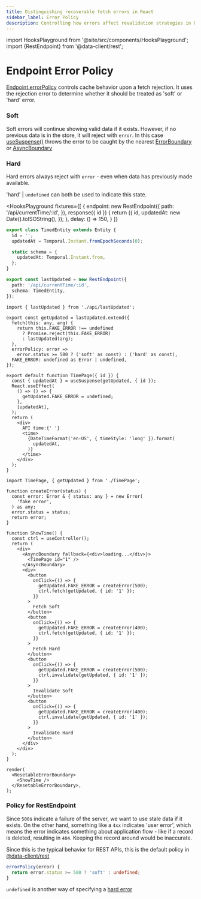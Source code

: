 ```yaml
---
title: Distinguishing recoverable fetch errors in React
sidebar_label: Error Policy
description: Controlling how errors affect revalidation strategies in Reactive Data Client.
---
```


<head>
  <meta name="docsearch:pagerank" content="40"/>
</head>

import HooksPlayground from '@site/src/components/HooksPlayground';
import {RestEndpoint} from '@data-client/rest';

# Endpoint Error Policy

[Endpoint.errorPolicy](/rest/api/Endpoint#errorpolicy) controls cache behavior upon a fetch rejection.
It uses the rejection error to determine whether it should be treated as 'soft' or 'hard' error.

### Soft

Soft errors will continue showing valid data if it exists. However, if no previous data is in the store,
it will reject with `error`. In this case [useSuspense()](../api/useSuspense.md) throws the
error to be caught by the nearest [ErrorBoundary](../api/ErrorBoundary.md) or [AsyncBoundary](../api/AsyncBoundary.md)

### Hard

Hard errors always reject with `error` - even when data has previously made available.

'hard' | `undefined` can both be used to indicate this state.

<HooksPlayground fixtures={[
{
endpoint: new RestEndpoint({
path: '/api/currentTime/:id',
}),
response({ id }) {
return ({
id,
updatedAt: new Date().toISOString(),
});
},
delay: () => 150,
}
]}

>

```ts title="api/lastUpdated" collapsed
export class TimedEntity extends Entity {
  id = '';
  updatedAt = Temporal.Instant.fromEpochSeconds(0);

  static schema = {
    updatedAt: Temporal.Instant.from,
  };
}

export const lastUpdated = new RestEndpoint({
  path: '/api/currentTime/:id',
  schema: TimedEntity,
});
```

```tsx title="TimePage"
import { lastUpdated } from './api/lastUpdated';

export const getUpdated = lastUpdated.extend({
  fetch(this: any, arg) {
    return this.FAKE_ERROR !== undefined
      ? Promise.reject(this.FAKE_ERROR)
      : lastUpdated(arg);
  },
  errorPolicy: error =>
    error.status >= 500 ? ('soft' as const) : ('hard' as const),
  FAKE_ERROR: undefined as Error | undefined,
});

export default function TimePage({ id }) {
  const { updatedAt } = useSuspense(getUpdated, { id });
  React.useEffect(
    () => () => {
      getUpdated.FAKE_ERROR = undefined;
    },
    [updatedAt],
  );
  return (
    <div>
      API time:{' '}
      <time>
        {DateTimeFormat('en-US', { timeStyle: 'long' }).format(
          updatedAt,
        )}
      </time>
    </div>
  );
}
```

```tsx title="ShowTime" collapsed
import TimePage, { getUpdated } from './TimePage';

function createError(status) {
  const error: Error & { status: any } = new Error(
    'fake error',
  ) as any;
  error.status = status;
  return error;
}

function ShowTime() {
  const ctrl = useController();
  return (
    <div>
      <AsyncBoundary fallback={<div>loading...</div>}>
        <TimePage id="1" />
      </AsyncBoundary>
      <div>
        <button
          onClick={() => {
            getUpdated.FAKE_ERROR = createError(500);
            ctrl.fetch(getUpdated, { id: '1' });
          }}
        >
          Fetch Soft
        </button>
        <button
          onClick={() => {
            getUpdated.FAKE_ERROR = createError(400);
            ctrl.fetch(getUpdated, { id: '1' });
          }}
        >
          Fetch Hard
        </button>
        <button
          onClick={() => {
            getUpdated.FAKE_ERROR = createError(500);
            ctrl.invalidate(getUpdated, { id: '1' });
          }}
        >
          Invalidate Soft
        </button>
        <button
          onClick={() => {
            getUpdated.FAKE_ERROR = createError(400);
            ctrl.invalidate(getUpdated, { id: '1' });
          }}
        >
          Invalidate Hard
        </button>
      </div>
    </div>
  );
}

render(
  <ResetableErrorBoundary>
    <ShowTime />
  </ResetableErrorBoundary>,
);
```

</HooksPlayground>

### Policy for RestEndpoint

Since `500`s indicate a failure of the server, we want to use stale data
if it exists. On the other hand, something like a `4xx` indicates 'user error', which
means the error indicates something about application flow - like if a record is deleted, resulting
in `404`. Keeping the record around would be inaccurate.

Since this is the typical behavior for REST APIs, this is the default policy in [@data-client/rest](https://www.npmjs.com/package/@data-client/rest)

```ts
errorPolicy(error) {
  return error.status >= 500 ? 'soft' : undefined;
}
```

`undefined` is another way of specifying a [hard error](#hard)

